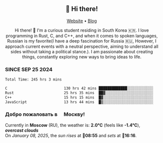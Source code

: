 <h2 align="center">👋 Hi there!</h2>
<p align="center">
  <a href="https://urdekcah.ru">Website</a> •
  <a href="https://urdekcah.blog">Blog</a>
</p>

<p align="center">
  Hi there! 👋 I'm a curious student residing in South Korea 🇰🇷. I love programming in Rust, C, and C++, and when it comes to spoken languages, Russian is my favorite(I have a deep fascination for Russia 🇷🇺, However, I approach current events with a neutral perspective, aiming to understand all sides without taking a political stance.). I am passionate about creating things, constantly exploring new ways to bring ideas to life.
</p>

### SINCE SEP 25 2024
<!--START_SECTION:waka-->

```txt
Total Time: 245 hrs 3 mins

C                          130 hrs 42 mins █████████████░░░░░░░░░░░░   51.88 %
Rust                       25 hrs 35 mins  ██▓░░░░░░░░░░░░░░░░░░░░░░   10.16 %
C++                        15 hrs 15 mins  █▓░░░░░░░░░░░░░░░░░░░░░░░   06.06 %
JavaScript                 13 hrs 44 mins  █▒░░░░░░░░░░░░░░░░░░░░░░░   05.45 %
```

<!--END_SECTION:waka-->

<h3>Добро пожаловать в <img src="https://cdn-icons-png.flaticon.com/512/197/197408.png" width="13"/> Москву!</h3>

<!--START_SECTION:weather:moscow-->
Currently in **Moscow** (RU), the weather is: **2.0°C** (feels like **-1.4°C**), ***overcast clouds***<br/>
On *January 08, 2025*, the *sun rises* at 🌅**08:55** and *sets* at 🌇**16:16**.
<!--END_SECTION:weather-->
